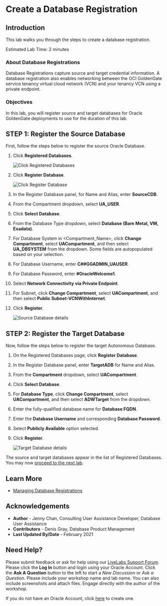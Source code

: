 # Create a Database Registration

## Introduction

This lab walks you through the steps to create a database registration.

Estimated Lab Time: 2 minutes

### About Database Registrations
Database Registrations capture source and target credential information. A database registration also enables networking between the OCI GoldenGate service tenancy virtual cloud network (VCN) and your tenancy VCN using a private endpoint.

### Objectives
In this lab, you will register source and target databases for Oracle GoldenGate deployments to use for the duration of this lab.

## **STEP 1**: Register the Source Database

First, follow the steps below to register the source Oracle Database.

1. Click **Registered Databases**.

    ![Click Registered Databases](images/01-01-ggs-registerdb.png "Click Registered Databases")

2. Click **Register Database**.

    ![Click Register Database](images/01-02-ggs-registerdb.png "Click Register Database")

3. In the Register Database panel, for Name and Alias, enter **SourceCDB**.

4. From the Compartment dropdown, select **UA_USER**.

5. Click **Select Database**.

6. From the Database Type dropdown, select **Database (Bare Metal, VM, Exadata)**.

7. For Database System in <Compartment_Name>, click **Change Compartment**, select **UACompartment**, and then select **UA_DBSYSTEM** from the dropdown. Some fields are autopopulated based on your selection.

8. For Database Username, enter **C##GGADMIN_UAUSER**.

9. For Database Password, enter **#OracleWelcome1**.

10. Select **Network Connectivity via Private Endpoint**.

11. For Subnet, click **Change Compartment**, select **UACompartment**, and then select **Public Subnet-VCNWithInternet**.

11. Click **Register**.

    ![Source Database details](images/01_01_12_regSourceDB.png)

## **STEP 2:** Register the Target Database

Now, follow the steps below to register the target Autonomous Database.

1. On the Registered Databases page, click **Register Database**.

2. In the Register Database panel, enter **TargetADB** for Name and Alias.

3. From the **Compartment** dropdown, select **UACompartment**.

4. Click **Select Database**.

5. For **Database Type**, click **Change Compartment**, select **UACompartment**, and then select **ADWTarget** from the dropdown.

6. Enter the fully-qualified database name for **Database FQDN**.

7. Enter the **Database Username** and corresponding **Database Password**.

8. Select **Publicly Available** option selected.

10. Click **Register**.

    ![Target Database details](images/02_10-ggs-regDB_target.png)

The source and target databases appear in the list of Registered Databases. You may now [proceed to the next lab](#next).

## Learn More

* [Managing Database Registrations](https://docs-uat.us.oracle.com/en/cloud/paas/goldengate-service/using/database-registrations.html)

## Acknowledgements
* **Author** - Jenny Chan, Consulting User Assistance Developer, Database User Assistance
* **Contributors** -  Denis Gray, Database Product Management
* **Last Updated By/Date** - February 2021

## Need Help?
Please submit feedback or ask for help using our [LiveLabs Support Forum](https://community.oracle.com/tech/developers/categories/livelabsdiscussions). Please click the **Log In** button and login using your Oracle Account. Click the **Ask A Question** button to the left to start a *New Discussion* or *Ask a Question*.  Please include your workshop name and lab name.  You can also include screenshots and attach files.  Engage directly with the author of the workshop.

If you do not have an Oracle Account, click [here](https://profile.oracle.com/myprofile/account/create-account.jspx) to create one.
